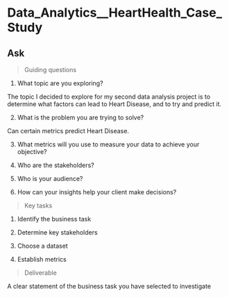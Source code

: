 # Data_Analytics__HeartHealth_Case_Study

## Ask

> Guiding questions

1. What topic are you exploring?

The topic I decided to explore for my second data analysis project is to determine what factors can lead to Heart Disease,
and to try and predict it.

2. What is the problem you are trying to solve?

Can certain metrics predict Heart Disease.

3. What metrics will you use to measure your data to achieve your objective?

4. Who are the stakeholders?

5. Who is your audience?

6. How can your insights help your client make decisions?

> Key tasks

1. Identify the business task

2. Determine key stakeholders

3. Choose a dataset

4. Establish metrics

> Deliverable

A clear statement of the business task you have selected to investigate